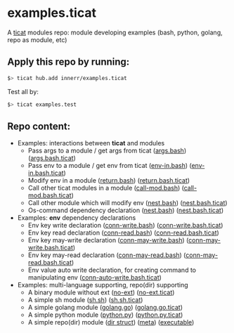 # examples.ticat
A [ticat](https://github.com/innerr/ticat) modules repo:
module developing examples (bash, python, golang, repo as module, etc)

## Apply this repo by running:
```bash
$> ticat hub.add innerr/examples.ticat
```

Test all by:
```bash
$> ticat examples.test
```

## Repo content:
* Examples: interactions between **ticat** and modules
    - Pass args to a module / get args from ticat ([args.bash](./examples/args.bash)) ([args.bash.ticat](./examples/args.bash.ticat))
    - Pass env to a module / get env from ticat ([env-in.bash](./examples/env-in.bash)) ([env-in.bash.ticat](./examples/env-in.bash.ticat))
    - Modify env in a module ([return.bash](./examples/return.bash)) ([return.bash.ticat](./examples/return.bash.ticat))
    - Call other ticat modules in a module ([call-mod.bash](./examples/call-mod.bash)) ([call-mod.bash.ticat](./examples/call-mod.bash.ticat))
    - Call other module which will modify env ([nest.bash](./examples/nest.bash)) ([nest.bash.ticat](./examples/nest.bash.ticat))
    - Os-command dependency declaration ([nest.bash](./examples/nest.bash)) ([nest.bash.ticat](./examples/nest.bash.ticat))
* Examples: **env** dependency declarations
    - Env key write declaration ([conn-write.bash](./examples/conn-write.bash)) ([conn-write.bash.ticat](./examples/conn-write.bash.ticat))
    - Env key read declaration ([conn-read.bash](./examples/conn-read.bash)) ([conn-read.bash.ticat](./examples/conn-read.bash.ticat))
    - Env key may-write declaration ([conn-may-write.bash](./examples/conn-may-write.bash)) ([conn-may-write.bash.ticat](./examples/conn-may-write.bash.ticat))
    - Env key may-read declaration ([conn-may-read.bash](./examples/conn-may-read.bash)) ([conn-may-read.bash.ticat](./examples/conn-may-read.bash.ticat))
    - Env value auto write declaration, for creating command to manipulating env ([conn-auto-write.bash.ticat](./examples/conn-auto-write.bash.ticat))
* Examples: multi-language supporting, repo(dir) supporting
    - A binary module without ext ([no-ext](./examples/no-ext)) ([no-ext.ticat](./examples/no-ext.ticat))
    - A simple sh module ([sh.sh](./examples/sh.sh)) ([sh.sh.ticat](./examples/sh.sh.ticat))
    - A simple golang module ([golang.go](./examples/golang.go)) ([golang.go.ticat](./examples/golang.go.ticat))
    - A simple python module ([python.py](./examples/python.py)) ([python.py.ticat](./examples/python.py.ticat))
    - A simple repo(dir) module ([dir struct](./examples/repository)) ([meta](./examples/repository.ticat)) ([executable](./examples/repository/script/run.sh))
